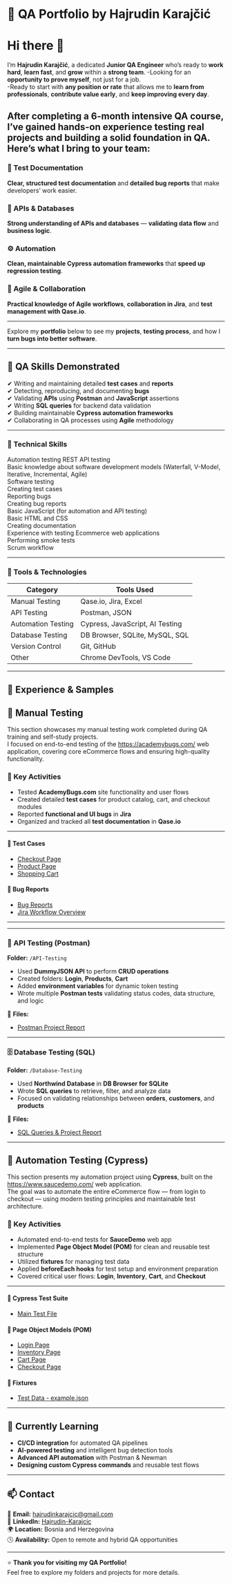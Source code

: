 # 🌟 QA Portfolio by **Hajrudin Karajčić**
# Hi there 👋
I’m **Hajrudin Karajčić**, a dedicated **Junior QA Engineer** who’s ready to **work hard**, **learn fast**, and **grow** within a **strong team**.
-Looking for an **opportunity to prove myself**, not just for a job.  
-Ready to start with **any position or rate** that allows me to **learn from professionals**, **contribute value early**, and **keep improving every day**.

After completing a **6-month intensive QA course**, I’ve gained **hands-on experience** testing **real projects** and building a **solid foundation in QA**.
Here’s what I bring to your team:
---

### 🧩 Test Documentation
**Clear, structured test documentation** and **detailed bug reports** that make developers’ work easier.

### 🔗 APIs & Databases
**Strong understanding of APIs and databases** — **validating data flow** and **business logic**.

### ⚙️ Automation
**Clean, maintainable Cypress automation frameworks** that **speed up regression testing**.

### 🤝 Agile & Collaboration
**Practical knowledge of Agile workflows**, **collaboration in Jira**, and **test management with Qase.io**.

---
Explore my **portfolio** below to see my **projects**, **testing process**, and how I **turn bugs into better software**.



---

## 🧠 QA Skills Demonstrated

✔ Writing and maintaining detailed **test cases** and **reports**  
✔ Detecting, reproducing, and documenting **bugs**  
✔ Validating **APIs** using **Postman** and **JavaScript** assertions  
✔ Writing **SQL queries** for backend data validation  
✔ Building maintainable **Cypress automation frameworks**  
✔ Collaborating in QA processes using **Agile** methodology  

---

### 🧠 Technical Skills
Automation testing
REST API testing    
Basic knowledge about software development models (Waterfall, V-Model, Iterative, Incremental, Agile)  
Software testing  
Creating test cases  
Reporting bugs  
Creating bug reports  
Basic JavaScript (for automation and API testing)  
Basic HTML and CSS  
Creating documentation  
Experience with testing Ecommerce web applications  
Performing smoke tests  
Scrum workflow  


---

### 🧰 Tools & Technologies

| **Category** | **Tools Used** |
|---------------|----------------|
| Manual Testing | Qase.io, Jira, Excel |
| API Testing | Postman, JSON |
| Automation Testing | Cypress, JavaScript, AI Testing |
| Database Testing | DB Browser, SQLite, MySQL, SQL |
| Version Control | Git, GitHub |
| Other | Chrome DevTools, VS Code |

---

## 💼 Experience & Samples

## 🧪 Manual Testing   
This section showcases my manual testing work completed during QA training and self-study projects.  
I focused on end-to-end testing of the https://academybugs.com/ web application, covering core eCommerce flows and ensuring high-quality functionality.  

### 🧩 Key Activities  
- Tested **AcademyBugs.com** site functionality and user flows  
- Created detailed **test cases** for product catalog, cart, and checkout modules  
- Reported **functional and UI bugs** in **Jira**  
- Organized and tracked all **test documentation** in **Qase.io**  

---  

#### 🧾 Test Cases  
- [Checkout Page](./TEST-CASES/checkout_page.pdf)  
- [Product Page](./TEST-CASES/product_page.pdf)  
- [Shopping Cart](./TEST-CASES/shopping_cart.pdf)  

#### 🐞 Bug Reports  
- [Bug Reports](./BUG-REPORT/bug_reports.pdf)  
- [Jira Workflow Overview](./BUG-REPORT/QA_Portfolio_AcademyBugs.pdf)  

---
 

---

### 🔗 API Testing (Postman)
**Folder:** `/API-Testing`  
- Used **DummyJSON API** to perform **CRUD operations**  
- Created folders: **Login**, **Products**, **Cart**  
- Added **environment variables** for dynamic token testing  
- Wrote multiple **Postman tests** validating status codes, data structure, and logic  

📄 **Files:**  
- [Postman Project Report](./POSTMAN/Postman.pdf.pdf)  

---

### 🗄️ Database Testing (SQL)
**Folder:** `/Database-Testing`  
- Used **Northwind Database** in **DB Browser for SQLite**  
- Wrote **SQL queries** to retrieve, filter, and analyze data  
- Focused on validating relationships between **orders**, **customers**, and **products**  

📄 **Files:**  
- [SQL Queries & Project Report](./DATABASES/SQL_Northwind_Project_v2.pdf)  

---

## 🤖 Automation Testing (Cypress)

This section presents my automation project using **Cypress**, built on the https://www.saucedemo.com/ web application.  
The goal was to automate the entire eCommerce flow — from login to checkout — using modern testing principles and maintainable test architecture.

### 🧩 Key Activities
- Automated end-to-end tests for **SauceDemo** web app  
- Implemented **Page Object Model (POM)** for clean and reusable test structure  
- Utilized **fixtures** for managing test data  
- Applied **beforeEach hooks** for test setup and environment preparation  
- Covered critical user flows: **Login**, **Inventory**, **Cart**, and **Checkout**

--- 

#### 🧪 Cypress Test Suite  
- [Main Test File](./cypress/e2e/portfolio-work/tests.cy.js)

#### 🧱 Page Object Models (POM)  
- [Login Page](./cypress/PageObjectmodel/loginPage.js)  
- [Inventory Page](./cypress/PageObjectmodel/inventoryPage.js)  
- [Cart Page](./cypress/PageObjectmodel/cartPage.js)  
- [Checkout Page](./cypress/PageObjectmodel/checkoutPage.js)  

#### 🧰 Fixtures  
- [Test Data - example.json](./cypress/fixtures/example.json)

---

## 🌱 Currently Learning
- **CI/CD integration** for automated QA pipelines  
- **AI-powered testing** and intelligent bug detection tools  
- **Advanced API automation** with Postman & Newman  
- **Designing custom Cypress commands** and reusable test flows  

---

## 📫 Contact

📧 **Email:** hajrudinkarajcic@gmail.com  
💼 **LinkedIn:** [Hajrudin-Karajcic](https://www.linkedin.com/in/hajrudin-karaj%C4%8Di%C4%87/)  
🌍 **Location:** Bosnia and Herzegovina  
🕓 **Availability:** Open to remote and hybrid QA opportunities
 

---

⭐ **Thank you for visiting my QA Portfolio!**  
Feel free to explore my folders and projects for more details.

